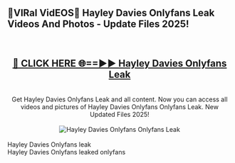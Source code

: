 <h2>🔴VIRal VidEOS🔴 Hayley Davies Onlyfans Leak Videos And Photos - Update Files 2025!</h2>
<br>
<div align="center">
<h2><a href="https://213.232.235.80/live/video.php?q=hayley-davies-onlyfans" rel="nofollow">🔴 CLICK HERE 🌐==►► Hayley Davies Onlyfans Leak</a></h2>
<br>
Get Hayley Davies Onlyfans Leak and all content. Now you can access all videos and pictures of Hayley Davies Onlyfans Onlyfans Leak. New Updated Files 2025!
<br>
<br>
<a href="https://213.232.235.80/live/video.php?q=hayley-davies-onlyfans" rel="nofollow" data-target="animated-image.originalLink"><img src="https://i.imgur.com/dJHk4Zq.gif" alt="Hayley Davies Onlyfans Onlyfans Leak" style="max-width: 100%; display: inline-block;" data-target="animated-image.originalImage"></a>
</div>
<br>
Hayley Davies Onlyfans leak<br>
Hayley Davies Onlyfans leaked onlyfans